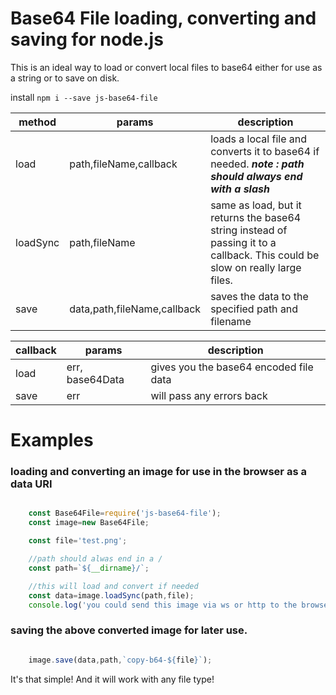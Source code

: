 # Base64 File loading, converting and saving for node.js

This is an ideal way to load or convert local files to base64 either for use as a string or to save on disk.

install ` npm i --save js-base64-file `

|method|params|description|
|------|------|-----------|
|load  |path,fileName,callback|loads a local file and converts it to base64 if needed. ***note : path should always end with a slash*** |
|loadSync  |path,fileName|same as load, but it returns the base64 string instead of passing it to a callback. This could be slow on really large files. |
|save  |data,path,fileName,callback|saves the data to the specified path and filename|

|callback|params|description|
|--------|------|-----------|
|load    | err, base64Data|gives you the base64 encoded file data|
|save    | err  |will pass any errors back|

# Examples

### loading and converting an image for use in the browser as a data URI

```javascript

    const Base64File=require('js-base64-file');
    const image=new Base64File;

    const file='test.png';

    //path should alwas end in a /
    const path=`${__dirname}/`;

    //this will load and convert if needed
    const data=image.loadSync(path,file);
    console.log('you could send this image via ws or http to the browser now : \n',data);

```

### saving the above converted image for later use.

```javascript

    image.save(data,path,`copy-b64-${file}`);

```

It's that simple! And it will work with any file type!

